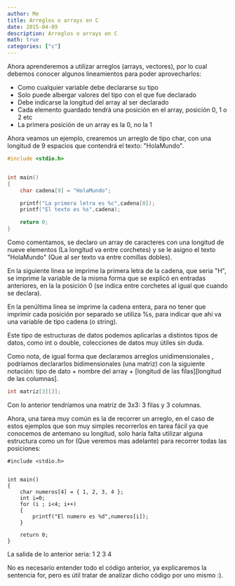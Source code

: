 ```yaml
---
author: Me
title: Arreglos o arrays en C
date: 2015-04-09
description: Arreglos o arrays en C
math: true
categories: ["c"]
---
```


Ahora aprenderemos a utilizar arreglos (arrays, vectores), por lo cual debemos conocer algunos lineamientos para poder aprovecharlos:

* Como cualquier variable debe declararse su tipo
* Solo puede albergar valores del tipo con el que fue declarado
* Debe indicarse la longitud del array al ser declarado
* Cada elemento guardado tendrá una posición en el array, posición 0, 1 o 2 etc
* La primera posición de un array es la 0, no la 1

Ahora veamos un ejemplo, crearemos un arreglo de tipo char, con una longitud de 9 espacios que contendrá el texto: "HolaMundo".
```c
#include <stdio.h>


int main()
{
	char cadena[9] = "HolaMundo";

	printf("La primera letra es %c",cadena[0]);
	printf("El texto es %s",cadena);

	return 0;
}
```
Como comentamos, se declaro un array de caracteres con una longitud de nueve elementos (La longitud va entre corchetes) y se le asigno el texto "HolaMundo" (Que al ser texto va entre comillas dobles).

En la siguiente linea se imprime la primera letra de la cadena, que seria "H", se imprime la variable de la misma forma que se explicó en entradas anteriores, en la la posición 0 (se indica entre corchetes al igual que cuando se declara).

En la penúltima linea se imprime la cadena entera, para no tener que imprimir cada posición por separado se utiliza %s, para indicar que ahí va una variable de tipo cadena (o string).

Este tipo de estructuras de datos podemos aplicarlas a distintos tipos de datos, como int o double, colecciones de datos muy útiles sin duda.

Como nota, de igual forma que declaramos arreglos unidimensionales , podríamos declararlos bidimensionales (una matriz) con la siguiente notación:
tipo de dato + nombre del array + [longitud de las filas][longitud de las columnas].
```c
int matriz[3][3];
```
Con lo anterior  tendríamos una matriz de 3x3: 3 filas y 3 columnas.

Ahora, una tarea muy común es la de recorrer un arreglo, en el caso de estos ejemplos que son muy simples recorrerlos en tarea fácil ya que conocemos de antemano su longitud, solo haría falta utilizar alguna estructura como un for (Que veremos mas adelante) para recorrer todas las posiciones:
```language-c
#include <stdio.h>


int main()
{
	char numeros[4] = { 1, 2, 3, 4 };
	int i=0;
	for (i ; i<4; i++)
	{
		printf("El numero es %d",numeros[i]);
	}

	return 0;
}
```
La salida de lo anterior seria:
1
2
3
4

No es necesario entender todo el código anterior, ya explicaremos la sentencia for, pero es útil tratar de analizar dicho código por uno mismo :).
